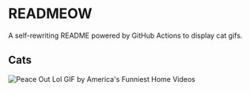 # READMEOW

A self-rewriting README powered by GitHub Actions to display cat gifs.

## Cats

![Peace Out Lol GIF by America's Funniest Home Videos](https://media2.giphy.com/media/l4KibK3JwaVo0CjDO/200.gif?cid=9acd02da9fjhd2x5qoqqhq2y1jjs2lwa5fi3tsxc4xc9cjbn&ep=v1_gifs_search&rid=200.gif&ct=g)
